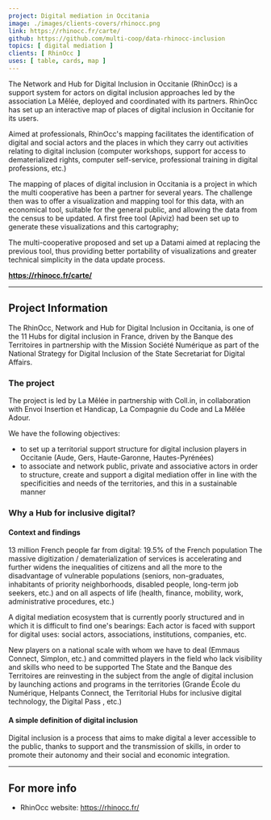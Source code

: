 ```yaml
---
project: Digital mediation in Occitania
image: ./images/clients-covers/rhinocc.png
link: https://rhinocc.fr/carte/
github: https://github.com/multi-coop/data-rhinocc-inclusion
topics: [ digital mediation ]
clients: [ RhinOcc ]
uses: [ table, cards, map ]
---
```


The Network and Hub for Digital Inclusion in Occitanie (RhinOcc) is a support system for actors on digital inclusion approaches led by the association La Mêlée, deployed and coordinated with its partners. RhinOcc has set up an interactive map of places of digital inclusion in Occitanie for its users.

Aimed at professionals, RhinOcc's mapping facilitates the identification of digital and social actors and the places in which they carry out activities relating to digital inclusion (computer workshops, support for access to dematerialized rights, computer self-service, professional training in digital professions, etc.)

The mapping of places of digital inclusion in Occitania is a project in which the multi cooperative has been a partner for several years.
The challenge then was to offer a visualization and mapping tool for this data, with an economical tool, suitable for the general public, and allowing the data from the census to be updated. A first free tool (Apiviz) had been set up to generate these visualizations and this cartography;

The multi-cooperative proposed and set up a Datami aimed at replacing the previous tool, thus providing better portability of visualizations and greater technical simplicity in the data update process.

**https://rhinocc.fr/carte/**

---

## Project Information

The RhinOcc, Network and Hub for Digital Inclusion in Occitania, is one of the 11 Hubs for digital inclusion in France, driven by the Banque des Territoires in partnership with the Mission Société Numérique as part of the National Strategy for Digital Inclusion of the State Secretariat for Digital Affairs.

### The project

The project is led by La Mêlée in partnership with Coll.in, in collaboration with Envoi Insertion et Handicap, La Compagnie du Code and La Mêlée Adour.

We have the following objectives:

- to set up a territorial support structure for digital inclusion players in Occitanie (Aude, Gers, Haute-Garonne, Hautes-Pyrénées)
- to associate and network public, private and associative actors in order to structure, create and support a digital mediation offer in line with the specificities and needs of the territories, and this in a sustainable manner

### Why a Hub for inclusive digital?

#### Context and findings

13 million French people far from digital: 19.5% of the French population
The massive digitization / dematerialization of services is accelerating and further widens the inequalities of citizens and all the more to the disadvantage of vulnerable populations (seniors, non-graduates, inhabitants of priority neighborhoods, disabled people, long-term job seekers, etc.) and on all aspects of life (health, finance, mobility, work, administrative procedures, etc.)

A digital mediation ecosystem that is currently poorly structured and in which it is difficult to find one's bearings:
Each actor is faced with support for digital uses: social actors, associations, institutions, companies, etc.

New players on a national scale with whom we have to deal (Emmaus Connect, Simplon, etc.) and committed players in the field who lack visibility and skills who need to be supported
The State and the Banque des Territoires are reinvesting in the subject from the angle of digital inclusion by launching actions and programs in the territories (Grande École du Numérique, Helpants Connect, the Territorial Hubs for inclusive digital technology, the Digital Pass , etc.)

#### A simple definition of digital inclusion

Digital inclusion is a process that aims to make digital a lever accessible to the public, thanks to support and the transmission of skills, in order to promote their autonomy and their social and economic integration.

---

## For more info

- RhinOcc website: https://rhinocc.fr/